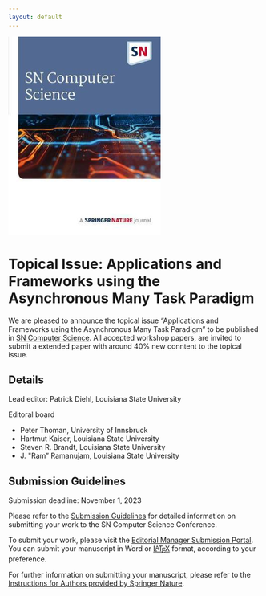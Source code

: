 ```yaml
---
layout: default
---
```


<a href="https://www.springer.com/journal/42979" rel="some text"><img src="assets/springernature_cs.jpg" alt="" /></a>

# Topical Issue: Applications and Frameworks using the Asynchronous Many Task Paradigm

We are pleased to announce the topical issue “Applications and Frameworks using the Asynchronous Many Task Paradigm” to be published in [SN Computer Science](https://www.springer.com/journal/42979). All accepted workshop papers, are invited to submit a extended paper with around 40% new conntent to the topical issue. 

## Details

Lead editor: Patrick Diehl, Louisiana State University

Editoral board

* Peter Thoman, University of Innsbruck
* Hartmut Kaiser, Louisiana State University 
* Steven R. Brandt, Louisiana State University 
* J. "Ram” Ramanujam, Louisiana State University

## Submission Guidelines

Submission deadline: November 1, 2023

Please refer to the [Submission Guidelines](https://www.springer.com/journal/42979/submission-guidelines?IFA.) for detailed information on submitting your work to the SN Computer Science Conference.

To submit your work, please visit the [Editorial Manager Submission Portal](https://www.editorialmanager.com/sncs/default2.aspx). You can submit your manuscript in Word or [<span class="latex">L<sup>a</sup>T<sub>e</sub>X</span>](https://www.springernature.com/gp/authors/campaigns/latex-author-support) format, according to your preference.

For further information on submitting your manuscript, please refer to the [Instructions for Authors provided by Springer Nature](https://www.editorialmanager.com/sncs/default2.aspx).


<!-- Inline CSS for the LaTeX symbol -->
<style>
.latex, .latex sub {
    font-size: 1em;
}
.latex sub {
    vertical-align: -0.5ex;
    margin-left: -0.1667em;
    margin-right: -0.125em;
    text-transform: uppercase;
}
.latex sup {
    font-size: 0.85em;
    vertical-align: 0.15em;
    margin-left: -0.36em;
    margin-right: -0.15em;
    text-transform: uppercase;
}
</style>

